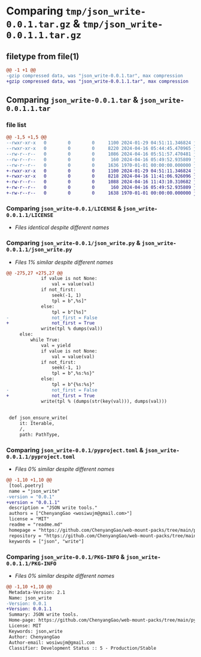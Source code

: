 # Comparing `tmp/json_write-0.0.1.tar.gz` & `tmp/json_write-0.0.1.1.tar.gz`

## filetype from file(1)

```diff
@@ -1 +1 @@
-gzip compressed data, was "json_write-0.0.1.tar", max compression
+gzip compressed data, was "json_write-0.0.1.1.tar", max compression
```

## Comparing `json_write-0.0.1.tar` & `json_write-0.0.1.1.tar`

### file list

```diff
@@ -1,5 +1,5 @@
--rwxr-xr-x   0        0        0     1100 2024-01-29 04:51:11.346824 json_write-0.0.1/LICENSE
--rwxr-xr-x   0        0        0     8220 2024-04-16 05:44:45.470965 json_write-0.0.1/json_write.py
--rw-r--r--   0        0        0     1086 2024-04-16 05:51:57.470481 json_write-0.0.1/pyproject.toml
--rw-r--r--   0        0        0      160 2024-04-16 05:49:52.935809 json_write-0.0.1/readme.md
--rw-r--r--   0        0        0     1636 1970-01-01 00:00:00.000000 json_write-0.0.1/PKG-INFO
+-rwxr-xr-x   0        0        0     1100 2024-01-29 04:51:11.346824 json_write-0.0.1.1/LICENSE
+-rwxr-xr-x   0        0        0     8218 2024-04-16 11:41:06.926096 json_write-0.0.1.1/json_write.py
+-rw-r--r--   0        0        0     1088 2024-04-16 11:43:10.310682 json_write-0.0.1.1/pyproject.toml
+-rw-r--r--   0        0        0      160 2024-04-16 05:49:52.935809 json_write-0.0.1.1/readme.md
+-rw-r--r--   0        0        0     1638 1970-01-01 00:00:00.000000 json_write-0.0.1.1/PKG-INFO
```

### Comparing `json_write-0.0.1/LICENSE` & `json_write-0.0.1.1/LICENSE`

 * *Files identical despite different names*

### Comparing `json_write-0.0.1/json_write.py` & `json_write-0.0.1.1/json_write.py`

 * *Files 1% similar despite different names*

```diff
@@ -275,27 +275,27 @@
             if value is not None:
                 val = value(val)
             if not_first:
                 seek(-1, 1)
                 tpl = b",%s]"
             else:
                 tpl = b"[%s]"
-                not_first = False
+                not_first = True
             write(tpl % dumps(val))
     else:
         while True:
             val = yield
             if value is not None:
                 val = value(val)
             if not_first:
                 seek(-1, 1)
                 tpl = b",%s:%s}"
             else:
                 tpl = b"{%s:%s}"
-                not_first = False
+                not_first = True
             write(tpl % (dumps(str(key(val))), dumps(val)))
 
 
 def json_ensure_write(
     it: Iterable, 
     /, 
     path: PathType,
```

### Comparing `json_write-0.0.1/pyproject.toml` & `json_write-0.0.1.1/pyproject.toml`

 * *Files 0% similar despite different names*

```diff
@@ -1,10 +1,10 @@
 [tool.poetry]
 name = "json_write"
-version = "0.0.1"
+version = "0.0.1.1"
 description = "JSON write tools."
 authors = ["ChenyangGao <wosiwujm@gmail.com>"]
 license = "MIT"
 readme = "readme.md"
 homepage = "https://github.com/ChenyangGao/web-mount-packs/tree/main/python-module/json_write"
 repository = "https://github.com/ChenyangGao/web-mount-packs/tree/main/python-module/json_write"
 keywords = ["json", "write"]
```

### Comparing `json_write-0.0.1/PKG-INFO` & `json_write-0.0.1.1/PKG-INFO`

 * *Files 0% similar despite different names*

```diff
@@ -1,10 +1,10 @@
 Metadata-Version: 2.1
 Name: json_write
-Version: 0.0.1
+Version: 0.0.1.1
 Summary: JSON write tools.
 Home-page: https://github.com/ChenyangGao/web-mount-packs/tree/main/python-module/json_write
 License: MIT
 Keywords: json,write
 Author: ChenyangGao
 Author-email: wosiwujm@gmail.com
 Classifier: Development Status :: 5 - Production/Stable
```

